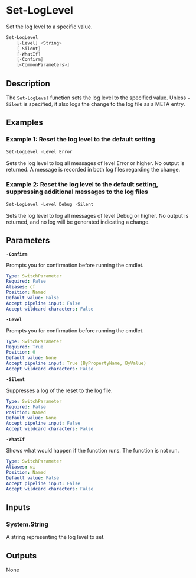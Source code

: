 # Set-LogLevel
Set the log level to a specific value.

```powershell
Set-LogLevel
    [-Level] <String>
    [-Silent]
    [-WhatIf]
    [-Confirm]
    [<CommonParameters>]
```

## Description
The `Set-LogLevel` function sets the log level to the specified value. Unless `-Silent` is specified, it also logs the change to the log file as a META entry.

## Examples

### Example 1: Reset the log level to the default setting

```powershell
Set-LogLevel -Level Error
```

Sets the log level to log all messages of level Error or higher. No output is returned. A message is recorded in both log files regarding the change.

### Example 2: Reset the log level to the default setting, suppressing additional messages to the log files

```powershell
Set-LogLevel -Level Debug -Silent
```

Sets the log level to log all messages of level Debug or higher. No output is returned, and no log will be generated indicating a change.

## Parameters

__`-Confirm`__

Prompts you for confirmation before running the cmdlet.

```yaml
Type: SwitchParameter
Required: False
Aliases: cf
Position: Named
Default value: False
Accept pipeline input: False
Accept wildcard characters: False
```

__`-Level`__

Prompts you for confirmation before running the cmdlet.

```yaml
Type: SwitchParameter
Required: True
Position: 0
Default value: None
Accept pipeline input: True (ByPropertyName, ByValue)
Accept wildcard characters: False
```

__`-Silent`__

Suppresses a log of the reset to the log file.

```yaml
Type: SwitchParameter
Required: False
Position: Named
Default value: None
Accept pipeline input: False
Accept wildcard characters: False
```

__`-WhatIf`__

Shows what would happen if the function runs. The function is not run.

```yaml
Type: SwitchParameter
Aliases: wi
Position: Named
Default value: False
Accept pipeline input: False
Accept wildcard characters: False
```

## Inputs

### System.String

A string representing the log level to set.

## Outputs

None